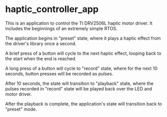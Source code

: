 # haptic_controller_app
This is an application to control the TI DRV2506L haptic motor driver. It includes the beginnings of an extremely simple RTOS.

The application begins in "preset" state, where it plays a haptic effect from the driver's library once a second.

A brief press of a button will cycle to the next haptic effect, looping back to the start when the end is reached.

A long press of a button will cycle to "record" state, where for the next 10 seconds, button presses will be recorded as pulses.

After 10 seconds, the state will transition to "playback" state, where the pulses recorded in "record" state will be played back over the LED and motor driver.

After the playback is complete, the application's state will transition back to "preset" mode.
